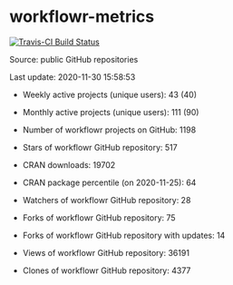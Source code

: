 
<!-- README.md is generated from README.Rmd. Please edit that file -->
workflowr-metrics
=================

[![Travis-CI Build Status](https://travis-ci.com/workflowr/workflowr-metrics.svg?branch=master)](https://travis-ci.com/workflowr/workflowr-metrics)

Source: public GitHub repositories

Last update: 2020-11-30 15:58:53

-   Weekly active projects (unique users): 43 (40)

-   Monthly active projects (unique users): 111 (90)

-   Number of workflowr projects on GitHub: 1198

-   Stars of workflowr GitHub repository: 517

-   CRAN downloads: 19702

-   CRAN package percentile (on 2020-11-25): 64

-   Watchers of workflowr GitHub repository: 28

-   Forks of workflowr GitHub repository: 75

-   Forks of workflowr GitHub repository with updates: 14

-   Views of workflowr GitHub repository: 36191

-   Clones of workflowr GitHub repository: 4377
